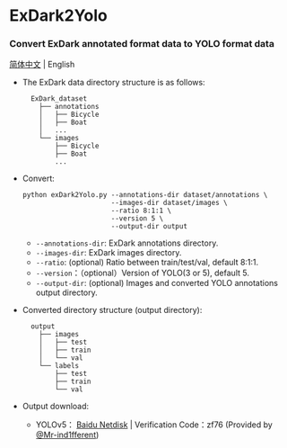 # ExDark2Yolo
### Convert ExDark annotated format data to YOLO format data
[简体中文](./README.md) | English
  - The ExDark data directory structure is as follows:
    ```text
      ExDark_dataset
        ├── annotations
        │   ├── Bicycle
        │   ├── Boat
        │   ...
        └── images
            ├── Bicycle
            ├── Boat
            ...
    ```
    
  - Convert:
    ```shell
    python exDark2Yolo.py --annotations-dir dataset/annotations \
                          --images-dir dataset/images \
                          --ratio 8:1:1 \
                          --version 5 \
                          --output-dir output
    ```
    - `--annotations-dir`: ExDark annotations directory.
    - `--images-dir`: ExDark images directory.
    - `--ratio`: (optional) Ratio between train/test/val, default 8:1:1.
    - `--version`：（optional）Version of YOLO(3 or 5), default 5.
    - `--output-dir`: (optional) Images and converted YOLO annotations output directory.

  - Converted directory structure (output directory):
    ```text
      output
        ├── images
        │   ├── test
        │   ├── train
        │   └── val
        └── labels
            ├── test
            ├── train
            └── val
    ```
    
    
  - Output download:
    - YOLOv5： [Baidu Netdisk](https://pan.baidu.com/s/1o_zBJ9ZTbDGNZz3TUjUuYQ) | Verification Code：zf76 (Provided by [@Mr-ind1fferent](https://github.com/Mr-ind1fferent))
